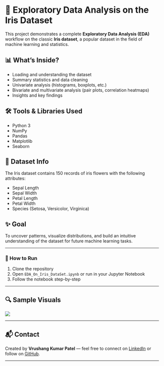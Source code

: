 # 🌸 Exploratory Data Analysis on the Iris Dataset

This project demonstrates a complete **Exploratory Data Analysis (EDA)** workflow on the classic **Iris dataset**, a popular dataset in the field of machine learning and statistics.

## 📊 What’s Inside?

- Loading and understanding the dataset
- Summary statistics and data cleaning
- Univariate analysis (histograms, boxplots, etc.)
- Bivariate and multivariate analysis (pair plots, correlation heatmaps)
- Insights and key findings

## 🛠️ Tools & Libraries Used

- Python 3
- NumPy
- Pandas
- Matplotlib
- Seaborn

## 📁 Dataset Info

The Iris dataset contains 150 records of iris flowers with the following attributes:
- Sepal Length
- Sepal Width
- Petal Length
- Petal Width
- Species (Setosa, Versicolor, Virginica)

## ✨ Goal

To uncover patterns, visualize distributions, and build an intuitive understanding of the dataset for future machine learning tasks.

---

### 📌 How to Run

1. Clone the repository
2. Open `EDA_On_Iris_DataSet.ipynb` or run in your Jupyter Notebook
3. Follow the notebook step-by-step

---

## 🔍 Sample Visuals
<img src="https://media.geeksforgeeks.org/wp-content/uploads/20210709230555/pairplotirisEDA.png"/>

---

## 📬 Contact

Created by **Vrushang Kumar Patel** — feel free to connect on [LinkedIn](https://www.linkedin.com) or follow on [GitHub](https://github.com).

---

